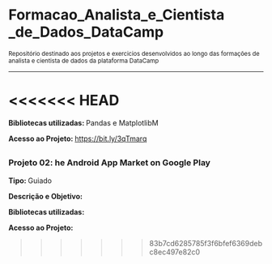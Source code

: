 # Formacao_Analista_e_Cientista _de_Dados_DataCamp
<sub> Repositório destinado aos projetos e exercicios desenvolvidos ao longo das formações de analista e cientista de dados da plataforma DataCamp
    
    
<hr/>

 
 
 
 
<<<<<<< HEAD
=======
 <b>Bibliotecas utilizadas: </b>Pandas e MatplotlibM<br>
 
 <b>Acesso ao Projeto: </b> https://bit.ly/3qTmarq
 <br>
 ##
  ### Projeto 02: he Android App Market on Google Play
 
 <b>Tipo: </b>Guiado<br>
 
 <b>Descrição e Objetivo: </b>  
 
 <b>Bibliotecas utilizadas: </b>
 
 <b>Acesso ao Projeto: </b> 
 <br>
 
>>>>>>> 83b7cd6285785f3f6bfef6369debc8ec497e82c0
